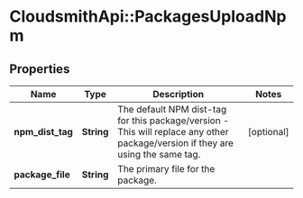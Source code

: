 # CloudsmithApi::PackagesUploadNpm

## Properties
Name | Type | Description | Notes
------------ | ------------- | ------------- | -------------
**npm_dist_tag** | **String** | The default NPM dist-tag for this package/version - This will replace any other package/version if they are using the same tag. | [optional] 
**package_file** | **String** | The primary file for the package. | 


